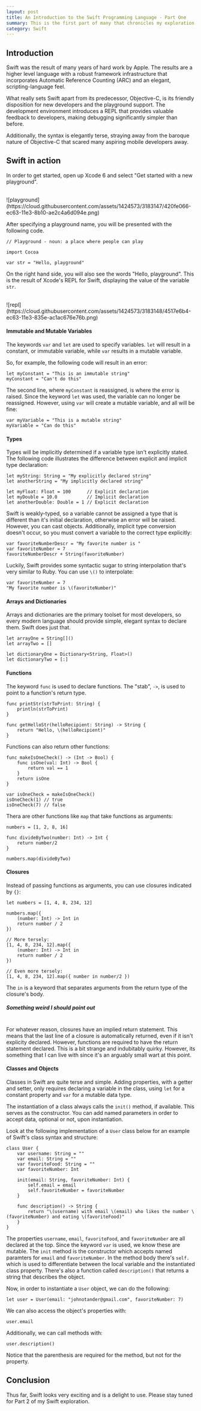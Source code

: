 ```yaml
---
layout: post
title: An Introduction to the Swift Programming Language - Part One
summary: This is the first part of many that chronicles my exploration into Apple's new programming language, Swift.
category: Swift
---
```


## Introduction

Swift was the result of many years of hard work by Apple. The results are a higher level language with a robust framework infrastructure that incorporates Automatic Reference Counting (ARC) and an elegant, scripting-language feel.

What really sets Swift apart from its predecessor, Objective-C, is its friendly disposition for new developers and the playground support. The development environment introduces a REPL that provides valuable feedback to developers, making debugging significantly simpler than before. 

Additionally, the syntax is elegantly terse, straying away from the baroque nature of Objective-C that scared many aspiring mobile developers away.

## Swift in action

In order to get started, open up Xcode 6 and select "Get started with a new playground". 

<br>
![playground](https://cloud.githubusercontent.com/assets/1424573/3183147/420fe066-ec63-11e3-8b10-ae2c4a6d094e.png)
<br>

After specifying a playground name, you will be presented with the following code.

```
// Playground - noun: a place where people can play

import Cocoa

var str = "Hello, playground"
```

On the right hand side, you will also see the words "Hello, playground". This is the result of Xcode's REPL for Swift, displaying the value of the variable `str`.

<br>
![repl](https://cloud.githubusercontent.com/assets/1424573/3183148/4517e6b4-ec63-11e3-835e-ac1ac676e76b.png)
<br>

#### Immutable and Mutable Variables

The keywords `var` and `let` are used to specify variables. `let` will result in a constant, or immutable variable, while `var` results in a mutable variable.

So, for example, the following code will result in an error:

```
let myConstant = "This is an immutable string"
myConstant = "Can't do this"
```

The second line, where `myConstant` is reassigned, is where the error is raised. Since the keyword `let` was used, the variable can no longer be reassigned. However, using `var` will create a mutable variable, and all will be fine:

```
var myVariable = "This is a mutable string"
myVariable = "Can do this"
```

#### Types

Types will be implicitly determined if a variable type isn't explicitly stated. The following code illustrates the difference between explicit and implicit type declaration:

```
let myString: String = "My explicitly declared string"
let anotherString = "My implicitly declared string"

let myFloat: Float = 100      // Explicit declaration
let myDouble = 10.0           // Implicit declaration
let anotherDouble: Double = 1 // Explicit declaration
```

Swift is weakly-typed, so a variable cannot be assigned a type that is different than it's initial declaration, otherwise an error will be raised. However, you can cast objects. Additionally, implicit type conversion doesn't occur, so you must convert a variable to the correct type explicitly:

```
var favoriteNumberDescr = "My favorite number is "
var favoriteNumber = 7
favoriteNumberDescr + String(favoriteNumber)
```

Luckily, Swift provides some syntactic sugar to string interpolation that's very similar to Ruby. You can use `\()` to interpolate:

```
var favoriteNumber = 7
"My favorite number is \(favoriteNumber)"
```

#### Arrays and Dictionaries

Arrays and dictionaries are the primary toolset for most developers, so every modern language should provide simple, elegant syntax to declare them. Swift does just that.

```
let arrayOne = String[]()
let arrayTwo = []

let dictionaryOne = Dictionary<String, Float>()
let dictionaryTwo = [:]
```

#### Functions

The keyword `func` is used to declare functions. The "stab", `->`, is used to point to a function's return type.

```
func printStr(strToPrint: String) {
    println(strToPrint)
}

func getHelloStr(helloRecipient: String) -> String {
    return "Hello, \(helloRecipient)"
}
```

Functions can also return other functions:

```
func makeIsOneCheck() -> (Int -> Bool) {
    func isOne(val: Int) -> Bool {
        return val == 1
    }
    return isOne
}

var isOneCheck = makeIsOneCheck()
isOneCheck(1) // true
isOneCheck(7) // false
```

Thera are other functions like `map` that take functions as arguments:

```
numbers = [1, 2, 8, 16]

func divideByTwo(number: Int) -> Int {
    return number/2
}

numbers.map(divideByTwo)
```

#### Closures

Instead of passing functions as arguments, you can use closures indicated by `{}`:

```
let numbers = [1, 4, 8, 234, 12]

numbers.map({
    (number: Int) -> Int in
    return number / 2
})

// More tersely:
[1, 4, 8, 234, 12].map({
    (number: Int) -> Int in
    return number / 2
})

// Even more tersely:
[1, 4, 8, 234, 12].map({ number in number/2 })
```

The `in` is a keyword that separates arguments from the return type of the closure's body.

<div class="message">
<h5>Something weird I should point out</h5>
<br>
For whatever reason, closures have an implied return statement. This means that the last line of a closure is automatically returned, even if it isn't explicity declared. However, functions are required to have the return statement declared. This is a bit strange and indubitably quirky. However, its something that I can live with since it's an arguably small wart at this point.
</div>

#### Classes and Objects

Classes in Swift are quite terse and simple. Adding properties, with a getter and setter, only requires declaring a variable in the class, using `let` for a constant property and `var` for a mutable data type.

The instantiation of a class always calls the `init()` method, if available. This serves as the constructor. You can add named parameters in order to accept data, optional or not, upon instantiation.

Look at the following implementation of a `User` class below for an example of Swift's class syntax and structure:

```
class User {
    var username: String = ""
    var email: String = ""
    var favoriteFood: String = ""
    var favoriteNumber: Int
    
    init(email: String, favoriteNumber: Int) {
        self.email = email
        self.favoriteNumber = favoriteNumber
    }
    
    func description() -> String {
        return "\(username) with email \(email) who likes the number \(favoriteNumber) and eating \(favoriteFood)"
    }
}
```

The properties `username`, `email`, `favoriteFood`, and `favoriteNumber` are all declared at the top. Since the keyword `var` is used, we know these are mutable. The `init` method is the constructor which accepts named paramters for `email` and `favoriteNumber`. In the method body there's `self.` which is used to differentiate between the local variable and the instantiated class property. There's also a function called `description()` that returns a string that describes the object.

Now, in order to instantiate a `User` object, we can do the following:

```
let user = User(email: "johnotander@gmail.com", favoriteNumber: 7)
```

We can also access the object's properties with:

```
user.email
```

Additionally, we can call methods with:

```
user.description()
```

Notice that the parenthesis are required for the method, but not for the property.

## Conclusion

Thus far, Swift looks very exciting and is a delight to use. Please stay tuned for Part 2 of my Swift exploration.
